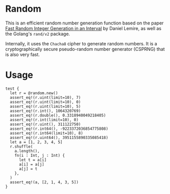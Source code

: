 # Random

This is an efficient random number generation function based on the paper [Fast Random Integer Generation in an Interval](https://arxiv.org/abs/1805.10941) by Daniel Lemire, as well as the Golang's `rand/v2` package.

Internally, it uses the `Chacha8` cipher to generate random numbers. It is a cryptographically secure pseudo-random number generator (CSPRNG) that is also very fast.

# Usage

```moonbit
test {
  let r = @random.new()
  assert_eq!(r.uint(limit=10), 7)
  assert_eq!(r.uint(limit=10), 0)
  assert_eq!(r.uint(limit=10), 5)
  assert_eq!(r.int(), 1064320769)
  assert_eq!(r.double(), 0.3318940049218405)
  assert_eq!(r.int(limit=10), 0)
  assert_eq!(r.uint(), 311122750)
  assert_eq!(r.int64(), -9223372036854775808)
  assert_eq!(r.int64(limit=10), 8)
  assert_eq!(r.uint64(), 3951155890335085418)
  let a = [1, 2, 3, 4, 5]
  r.shuffle(
    a.length(),
    fn(i : Int, j : Int) {
      let t = a[i]
      a[i] = a[j]
      a[j] = t
    },
  )
  assert_eq!(a, [2, 1, 4, 3, 5])
}
```

